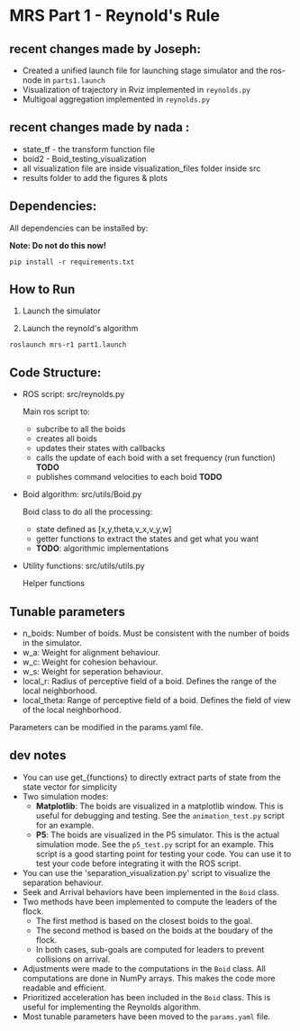 ﻿# MRS Part 1 - Reynold's Rule


## recent changes made by Joseph:
- Created a unified launch file for launching stage simulator and the ros-node in ```parts1.launch```
- Visualization of trajectory in Rviz implemented in ```reynolds.py```
- Multigoal aggregation implemented in ```reynolds.py```

## recent changes made by nada :
- state_tf - the transform function file 
- boid2 - Boid_testing_visualization
- all visualization file are inside visualization_files folder inside src
- results folder to add the figures & plots 

## Dependencies:

All dependencies can be installed by:

**Note: Do not do this now!**

```
pip install -r requirements.txt
```

## How to Run

1. Launch the simulator

2. Launch the reynold's algorithm

```
roslaunch mrs-r1 part1.launch
```

## Code Structure:

- ROS script: src/reynolds.py

    Main ros script to:
    - subcribe to all the boids
    - creates all boids
    - updates their states with callbacks
    - calls the update of each boid with a set frequency (run function) **TODO**
    - publishes command velocities to each boid **TODO**

- Boid algorithm: src/utils/Boid.py

    Boid class to do all the processing:
    - state defined as [x,y,theta,v_x,v_y,w]
    - getter functions to extract the states and get what you want
    - **TODO**: algorithmic implementations

- Utility functions: src/utils/utils.py
    
    Helper functions

## Tunable parameters

- n_boids: Number of boids. Must be consistent with the number of boids in the simulator.
- w_a: Weight for alignment behaviour.
- w_c: Weight for cohesion behaviour.
- w_s: Weight for seperation behaviour.
- local_r: Radius of perceptive field of a boid. Defines the range of the local neighborhood.
- local_theta: Range of perceptive field of a boid. Defines the field of view of the local neighborhood.

Parameters can be modified in the params.yaml file.

<!-- <img src="media/set4_vis/d1.png" alt="testing" height="400" width="400"> -->

## dev notes

- You can use get_{functions} to directly extract parts of state from the state vector for simplicity
- Two simulation modes: 
    - **Matplotlib**: The boids are visualized in a matplotlib window. This is useful for debugging and testing. See the `animation_test.py` script for an example.
    - **P5**: The boids are visualized in the P5 simulator. This is the actual simulation mode. See the `p5_test.py` script for an example. This script is a good starting point for testing your code. You can use it to test your code before integrating it with the ROS script.
- You can use the 'separation_visualization.py' script to visualize the separation behaviour. 
- Seek and Arrival behaviors have been implemented in the `Boid` class. 
- Two methods have been implemented to compute the leaders of the flock. 
    - The first method is based on the closest boids to the goal.
    - The second method is based on the boids at the boudary of the flock.
    - In both cases, sub-goals are computed for leaders to prevent collisions on arrival. 
- Adjustments were made to the computations in the `Boid` class. All computations are done in NumPy arrays. This makes the code more readable and efficient.
- Prioritized acceleration has been included in the `Boid` class. This is useful for implementing the Reynolds algorithm.
- Most tunable parameters have been moved to the `params.yaml` file. 



